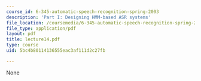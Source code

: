```yaml
---
course_id: 6-345-automatic-speech-recognition-spring-2003
description: 'Part I: Designing HMM-based ASR systems'
file_location: /coursemedia/6-345-automatic-speech-recognition-spring-2003/5bc4b80114136555eac3af111d2c27fb_lecture14.pdf
file_type: application/pdf
layout: pdf
title: lecture14.pdf
type: course
uid: 5bc4b80114136555eac3af111d2c27fb

---
```

None